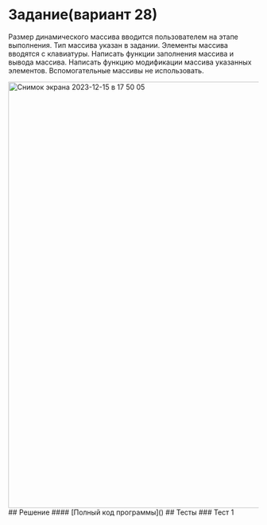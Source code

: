 # Задание(вариант 28)
Размер динамического массива вводится пользователем на этапе выполнения. Тип массива указан в задании. Элементы массива вводятся с клавиатуры. Написать функции заполнения массива и вывода массива. Написать функцию модификации массива указанных элементов. Вспомогательные массивы не использовать.

<img width="856" alt="Снимок экрана 2023-12-15 в 17 50 05" src="https://github.com/YuriHSE/Laboratory/assets/145991450/4e354b82-0494-4348-85d6-ef01d1928a34">
## Решение
#### [Полный код программы]()
## Тесты
### Тест 1

